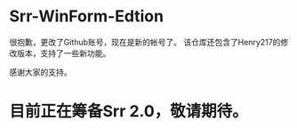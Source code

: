 # Srr-WinForm-Edtion
很抱歉，更改了Github账号，现在是新的帐号了。
该仓库还包含了Henry217的修改版本，支持了一些新功能。

感谢大家的支持。

# 目前正在筹备Srr 2.0，敬请期待。
